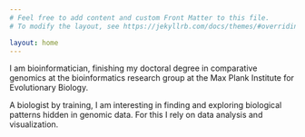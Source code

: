 ```yaml
---
# Feel free to add content and custom Front Matter to this file.
# To modify the layout, see https://jekyllrb.com/docs/themes/#overriding-theme-defaults

layout: home
---
```



I am bioinformatician, finishing my doctoral degree in comparative
genomics at the bioinformatics research group at the Max Plank
Institute for Evolutionary Biology.

A biologist by training, I am interesting in finding and exploring
biological patterns hidden in genomic data. For this I rely on data
analysis and visualization.


<!---

Updates:

1. The [PhDnet 2022 Survey Report](https://pure.mpg.de/rest/items/item_3530594/component/file_3530897/content) is now released.

2. Gave a talk on "Globally unique regions in mammalian genomes" at the
Women's Talk Marathon 2024 from Kiel University.
-->